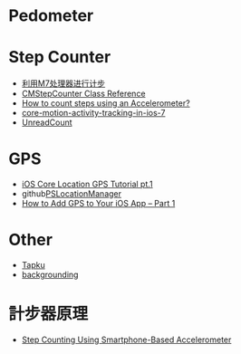 Pedometer
========

# Step Counter
 * [利用M7处理器进行计步](http://code4app.com/ios/%E5%88%A9%E7%94%A8M7%E5%A4%84%E7%90%86%E5%99%A8%E8%BF%9B%E8%A1%8C%E8%AE%A1%E6%AD%A5/52d88c7ccb7e841b568b531b)
 * [CMStepCounter Class Reference](https://developer.apple.com/library/ios/documentation/CoreMotion/Reference/CMStepCounter_class/Reference/Reference.html)
 * [How to count steps using an Accelerometer?](http://stackoverflow.com/questions/8310250/how-to-count-steps-using-an-accelerometer)
 * [core-motion-activity-tracking-in-ios-7](http://www.doubleencore.com/2013/09/core-motion-activity-tracking-in-ios-7/)
 * [UnreadCount](https://github.com/tominsam/UnreadCount-iOS)

# GPS
 * [iOS Core Location GPS Tutorial pt.1](http://www.vellios.com/2010/08/16/core-location-gps-tutorial/)
 * github[PSLocationManager](https://github.com/perspecdev/PSLocationManager)
 * [How to Add GPS to Your iOS App – Part 1](http://www.icodeblog.com/2012/06/04/how-to-add-gps-to-your-ios-app-part-1/)

# Other
 * [Tapku](http://iosdevelopertips.com/open-source/ios-open-source-tapku.html?utm_source=feedburner&utm_medium=feed&utm_campaign=Feed%253A%2BIphoneDeveloperTips%2B%2528iOS%2BDeveloper%2BTips%2529)
 * [backgrounding](http://www.raywenderlich.com/29948/backgrounding-for-ios)

# 計步器原理
 * [Step Counting Using Smartphone-Based
Accelerometer
](http://www.enggjournals.com/ijcse/doc/IJCSE12-04-05-266.pdf)
